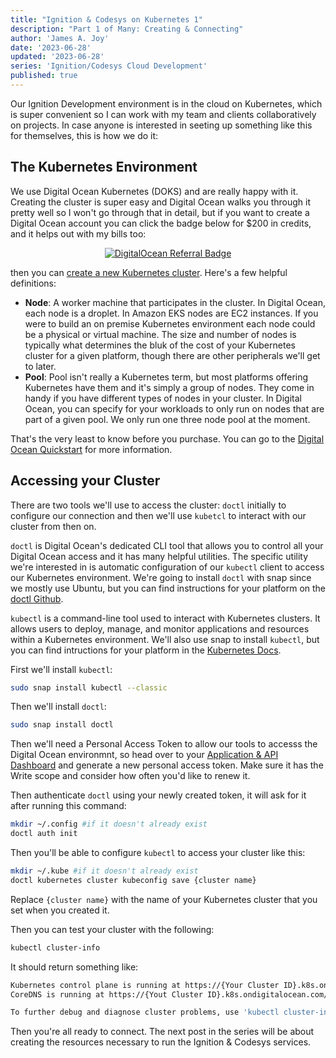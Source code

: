 ```yaml
---
title: "Ignition & Codesys on Kubernetes 1"
description: "Part 1 of Many: Creating & Connecting"
author: 'James A. Joy'
date: '2023-06-28'
updated: '2023-06-28'
series: 'Ignition/Codesys Cloud Development'
published: true
---
```


Our Ignition Development environment is in the cloud on Kubernetes, which is super convenient so I can work with my team and clients collaboratively on projects. In case anyone is interested in seeting up something like this for themselves, this is how we do it:

## The Kubernetes Environment

We use Digital Ocean Kubernetes (DOKS) and are really happy with it. Creating the cluster is super easy and Digital Ocean walks you through it pretty well so I won't go through that in detail, but if you want to create a Digital Ocean account you can click the badge below for $200 in credits, and it helps out with my bills too:

<p style="text-align: center;"><a href="https://www.digitalocean.com/?refcode=7eb43ff4819d&amp;utm_campaign=Referral_Invite&amp;utm_medium=Referral_Program&amp;utm_source=badge" rel="nofollow"><img src="https://web-platforms.sfo2.cdn.digitaloceanspaces.com/WWW/Badge%201.svg" alt="DigitalOcean Referral Badge"></a></p>

then you can [create a new Kubernetes cluster](https://cloud.digitalocean.com/kubernetes/clusters/new). Here's a few helpful definitions:

- **Node**: A worker machine that participates in the cluster. In Digital Ocean, each node is a droplet. In Amazon EKS nodes are EC2 instances. If you were to build an on premise Kubernetes environment each node could be a physical or virtual machine. The size and number of nodes is typically what determines the bluk of the cost of your Kubernetes cluster for a given platform, though there are other peripherals we'll get to later.  
- **Pool**: Pool isn't really a Kubernetes term, but most platforms offering Kubernetes have them and it's simply a group of nodes. They come in handy if you have different types of nodes in your cluster. In Digital Ocean, you can specify for your workloads to only run on nodes that are part of a given pool. We only run one three node pool at the moment.

That's the very least to know before you purchase. You can go to the [Digital Ocean Quickstart](https://docs.digitalocean.com/products/kubernetes/quickstart/) for more information.

## Accessing your Cluster

There are two tools we'll use to access the cluster: `doctl` initially to configure our connection and then we'll use `kubetcl` to interact with our cluster from then on.

`doctl` is Digital Ocean's dedicated CLI tool that allows you to control all your Digital Ocean access and it has many helpful utilities. The specific utility we're interested in is automatic configuration of our `kubectl` client to access our Kubernetes environment. We're going to install `doctl` with snap since we mostly use Ubuntu, but you can find instructions for your platform on the [doctl Github](https://github.com/digitalocean/doctl).

`kubectl` is a command-line tool used to interact with Kubernetes clusters. It allows users to deploy, manage, and monitor applications and resources within a Kubernetes environment. We'll also use snap to install `kubectl`, but you can find intructions for your platform in the [Kubernetes Docs](https://kubernetes.io/docs/tasks/tools/).

First we'll install `kubectl`:

```bash
sudo snap install kubectl --classic
```

Then we'll install `doctl`:

```bash
sudo snap install doctl
``` 

Then we'll need a Personal Access Token to allow our tools to accesss the Digital Ocean environmnt, so head over to your [Application & API Dashboard](https://cloud.digitalocean.com/account/api/tokens) and generate a new personal access token. Make sure it has the Write scope and consider how often you'd like to renew it.

Then authenticate `doctl` using your newly created token, it will ask for it after running this command:

```bash
mkdir ~/.config #if it doesn't already exist
doctl auth init
```

Then you'll be able to configure `kubectl` to access your cluster like this:

```bash
mkdir ~/.kube #if it doesn't already exist
doctl kubernetes cluster kubeconfig save {cluster name}
```
Replace `{cluster name}` with the name of your Kubernetes cluster that you set when you created it.

Then you can test your cluster with the following:

```bash
kubectl cluster-info
```

It should return something like:
```bash
Kubernetes control plane is running at https://{Your Cluster ID}.k8s.ondigitalocean.com
CoreDNS is running at https://{Yout Cluster ID}.k8s.ondigitalocean.com/api/v1/namespaces/kube-system/services/kube-dns:dns/proxy

To further debug and diagnose cluster problems, use 'kubectl cluster-info dump'.
```

Then you're all ready to connect. The next post in the series will be about creating the resources necessary to run the Ignition & Codesys services.